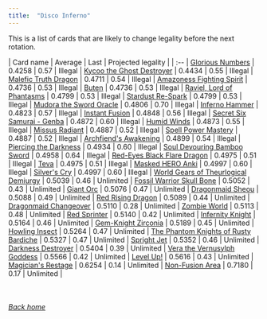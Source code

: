 ```yaml
---
title:  "Disco Inferno"
---
```


This is a list of cards that are likely to change legality before the next rotation.

| Card name | Average | Last | Projected legality |
| :-- |
[Glorious Numbers](https://db.ygoprodeck.com/card/?search=Glorious%20Numbers) | 0.4258 | 0.57 | Illegal |
[Kycoo the Ghost Destroyer](https://db.ygoprodeck.com/card/?search=Kycoo%20the%20Ghost%20Destroyer) | 0.4434 | 0.55 | Illegal |
[Malefic Truth Dragon](https://db.ygoprodeck.com/card/?search=Malefic%20Truth%20Dragon) | 0.4711 | 0.54 | Illegal |
[Amazoness Fighting Spirit](https://db.ygoprodeck.com/card/?search=Amazoness%20Fighting%20Spirit) | 0.4736 | 0.53 | Illegal |
[Buten](https://db.ygoprodeck.com/card/?search=Buten) | 0.4736 | 0.53 | Illegal |
[Raviel, Lord of Phantasms](https://db.ygoprodeck.com/card/?search=Raviel,%20Lord%20of%20Phantasms) | 0.4799 | 0.53 | Illegal |
[Stardust Re-Spark](https://db.ygoprodeck.com/card/?search=Stardust%20Re-Spark) | 0.4799 | 0.53 | Illegal |
[Mudora the Sword Oracle](https://db.ygoprodeck.com/card/?search=Mudora%20the%20Sword%20Oracle) | 0.4806 | 0.70 | Illegal |
[Inferno Hammer](https://db.ygoprodeck.com/card/?search=Inferno%20Hammer) | 0.4823 | 0.57 | Illegal |
[Instant Fusion](https://db.ygoprodeck.com/card/?search=Instant%20Fusion) | 0.4848 | 0.56 | Illegal |
[Secret Six Samurai - Genba](https://db.ygoprodeck.com/card/?search=Secret%20Six%20Samurai%20-%20Genba) | 0.4872 | 0.60 | Illegal |
[Humid Winds](https://db.ygoprodeck.com/card/?search=Humid%20Winds) | 0.4873 | 0.55 | Illegal |
[Missus Radiant](https://db.ygoprodeck.com/card/?search=Missus%20Radiant) | 0.4887 | 0.52 | Illegal |
[Spell Power Mastery](https://db.ygoprodeck.com/card/?search=Spell%20Power%20Mastery) | 0.4887 | 0.52 | Illegal |
[Archfiend's Awakening](https://db.ygoprodeck.com/card/?search=Archfiend's%20Awakening) | 0.4899 | 0.54 | Illegal |
[Piercing the Darkness](https://db.ygoprodeck.com/card/?search=Piercing%20the%20Darkness) | 0.4934 | 0.60 | Illegal |
[Soul Devouring Bamboo Sword](https://db.ygoprodeck.com/card/?search=Soul%20Devouring%20Bamboo%20Sword) | 0.4958 | 0.64 | Illegal |
[Red-Eyes Black Flare Dragon](https://db.ygoprodeck.com/card/?search=Red-Eyes%20Black%20Flare%20Dragon) | 0.4975 | 0.51 | Illegal |
[Teva](https://db.ygoprodeck.com/card/?search=Teva) | 0.4975 | 0.51 | Illegal |
[Masked HERO Anki](https://db.ygoprodeck.com/card/?search=Masked%20HERO%20Anki) | 0.4997 | 0.60 | Illegal |
[Silver's Cry](https://db.ygoprodeck.com/card/?search=Silver's%20Cry) | 0.4997 | 0.60 | Illegal |
[World Gears of Theurlogical Demiurgy](https://db.ygoprodeck.com/card/?search=World%20Gears%20of%20Theurlogical%20Demiurgy) | 0.5039 | 0.46 | Unlimited |
[Fossil Warrior Skull Bone](https://db.ygoprodeck.com/card/?search=Fossil%20Warrior%20Skull%20Bone) | 0.5052 | 0.43 | Unlimited |
[Giant Orc](https://db.ygoprodeck.com/card/?search=Giant%20Orc) | 0.5076 | 0.47 | Unlimited |
[Dragonmaid Sheou](https://db.ygoprodeck.com/card/?search=Dragonmaid%20Sheou) | 0.5088 | 0.49 | Unlimited |
[Red Rising Dragon](https://db.ygoprodeck.com/card/?search=Red%20Rising%20Dragon) | 0.5089 | 0.44 | Unlimited |
[Dragonmaid Changeover](https://db.ygoprodeck.com/card/?search=Dragonmaid%20Changeover) | 0.5110 | 0.28 | Unlimited |
[Zombie World](https://db.ygoprodeck.com/card/?search=Zombie%20World) | 0.5113 | 0.48 | Unlimited |
[Red Sprinter](https://db.ygoprodeck.com/card/?search=Red%20Sprinter) | 0.5140 | 0.42 | Unlimited |
[Infernity Knight](https://db.ygoprodeck.com/card/?search=Infernity%20Knight) | 0.5164 | 0.46 | Unlimited |
[Gem-Knight Zirconia](https://db.ygoprodeck.com/card/?search=Gem-Knight%20Zirconia) | 0.5189 | 0.45 | Unlimited |
[Howling Insect](https://db.ygoprodeck.com/card/?search=Howling%20Insect) | 0.5264 | 0.47 | Unlimited |
[The Phantom Knights of Rusty Bardiche](https://db.ygoprodeck.com/card/?search=The%20Phantom%20Knights%20of%20Rusty%20Bardiche) | 0.5327 | 0.47 | Unlimited |
[Spright Jet](https://db.ygoprodeck.com/card/?search=Spright%20Jet) | 0.5352 | 0.46 | Unlimited |
[Darkness Destroyer](https://db.ygoprodeck.com/card/?search=Darkness%20Destroyer) | 0.5404 | 0.39 | Unlimited |
[Vera the Vernusylph Goddess](https://db.ygoprodeck.com/card/?search=Vera%20the%20Vernusylph%20Goddess) | 0.5566 | 0.42 | Unlimited |
[Level Up!](https://db.ygoprodeck.com/card/?search=Level%20Up!) | 0.5616 | 0.43 | Unlimited |
[Magician's Restage](https://db.ygoprodeck.com/card/?search=Magician's%20Restage) | 0.6254 | 0.14 | Unlimited |
[Non-Fusion Area](https://db.ygoprodeck.com/card/?search=Non-Fusion%20Area) | 0.7180 | 0.17 | Unlimited |

<br>

###### [Back home](index)